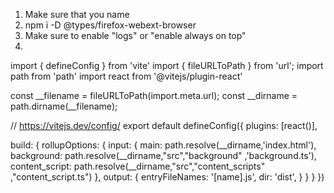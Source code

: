 1. Make sure that you name 
2. npm i -D @types/firefox-webext-browser
3. Make sure to enable "logs" or "enable always on top"
4. 

import { defineConfig } from 'vite'
import { fileURLToPath } from 'url';
import path from 'path'
import react from '@vitejs/plugin-react'

const __filename = fileURLToPath(import.meta.url);
const __dirname = path.dirname(__filename);

// https://vitejs.dev/config/
export default defineConfig({
  plugins: [react()],
  
  build: {
    rollupOptions: {
      input: {
        main: path.resolve(__dirname,'index.html'),
        background: path.resolve(__dirname,"src","background" ,'background.ts'),
        content_script: path.resolve(__dirname,"src","content_scripts" ,"content_script.ts")
      },
      output: {
        entryFileNames: '[name].js',
        dir: 'dist',
      }
    }
  }
})